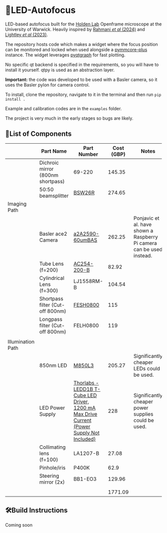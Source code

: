 # 🚨LED-Autofocus
LED-based autofocus built for the [Holden Lab](https://holdenlab.github.io/) Openframe microscope at the University of Warwick. Heavily inspired by [Rahmani _et al_ (2024)](https://opg.optica.org/oe/fulltext.cfm?uri=oe-32-8-13331&id=548369) and [Lightley _et al_ (2023)](https://onlinelibrary.wiley.com/doi/10.1111/jmi.13219).

The repository hosts code which makes a widget where the focus position can be monitored and locked when used alongside a [pymmcore-plus](https://pymmcore-plus.github.io/pymmcore-plus/) instance. The widget leverages [pyqtgraph](https://pyqtgraph.readthedocs.io/) for fast plotting. 

No specific qt backend is specified in the requirements, so you will have to install it yourself. qtpy is used as an abstraction layer.

**Important:** the code was developed to be used with a Basler camera, so it uses the Basler pylon for camera control.

To install, clone the repository, navigate to it in the terminal and then run `pip install .`

Example and calibration codes are in the `examples` folder.

The project is very much in the early stages so bugs are likely.

## 📃List of Components
|                   | Part Name                         | Part Number                                                                                                                                              | Cost (GBP) | Notes                                                                 |
| ----------------- | --------------------------------- | -------------------------------------------------------------------------------------------------------------------------------------------------------- |------------| --------------------------------------------------------------------- |
|                   | Dichroic mirror (800nm shortpass) | 69-220                                                                                                                                                   | 145.35     |                                                                       |
|                   | 50:50 beamsplitter                | [BSW26R](https://www.thorlabs.com/thorproduct.cfm?partnumber=BSW26R)                                                                                     | 274.65     |                                                                       |
| Imaging Path      |                                   |                                                                                                                                                          |            |                                                                       |
|                   | Basler ace2 Camera                | [a2A2590-60umBAS](https://www.edmundoptics.com/p/basler-ace2-a2a2590-60umbas-monochrome-usb3-basic-camera/44055/)                                        | 262.25     | Ponjavic et al. have shown a Raspberry Pi camera can be used instead. |
|                   | Tube Lens (f=200)                 | [AC254-200-B](https://www.thorlabs.com/thorproduct.cfm?partnumber=AC254-200-B)                                                                           | 82.92      |                                                                       |
|                   | Cylindrical Lens (f=300)          | LJ1558RM-B                                                                                                                                               | 104.54     |                                                                       |
|                   | Shortpass filter (Cut-off 800nm)  | [FESH0800](https://www.thorlabs.com/thorproduct.cfm?partnumber=FESH0800)                                                                                 | 115        |                                                                       |
|                   | Longpass filter (Cut-off 800nm)   | FELH0800                                                                                                                                                 | 119        |                                                                       |
|                   |                                   |                                                                                                                                                          |            |                                                                       |
| Illumination Path |                                   |                                                                                                                                                          |            |                                                                       |
|                   | 850nm LED                         | [M850L3](https://www.thorlabs.com/thorproduct.cfm?partnumber=M850L3)                                                                                     | 205.27     | Significantly cheaper LEDs could be used.                             |
|                   | LED Power Supply                  | [Thorlabs - LEDD1B T-Cube LED Driver, 1200 mA Max Drive Current (Power Supply Not Included)](https://www.thorlabs.com/thorproduct.cfm?partnumber=LEDD1B) | 228        | Significantly cheaper power supplies could be used.                   |
|                   | Collimating lens (f=100)          | LA1207-B                                                                                                                                                 | 27.08      |                                                                       |
|                   | Pinhole/iris                      | P400K                                                                                                                                                    | 62.9       |                                                                       |
|                   | Steering mirror (2x)              | BB1-EO3                                                                                                                                                  | 129.96     |                                                                       |
|                   |                                   |                                                                                                                                                          |            |                                                                       |
|                   |                                   |                                                                                                                                                          | 1771.09    |                                                                       |
## 🛠️Build Instructions
Coming soon
